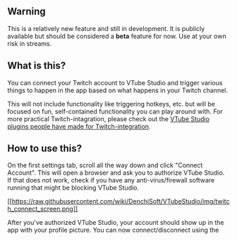 ## Warning

This is a relatively new feature and still in development. It is publicly available but should be considered a **beta** feature for now. Use at your own risk in streams. 

## What is this?
You can connect your Twitch account to VTube Studio and trigger various things to happen in the app based on what happens in your Twitch channel.

This will not include functionality like triggering hotkeys, etc. but will be focused on fun, self-contained functionality you can play around with. For more practical Twitch-intagration, please check out the [VTube Studio plugins people have made for Twitch-integration](https://github.com/DenchiSoft/VTubeStudio/wiki/Plugins).

## How to use this?

On the first settings tab, scroll all the way down and click "Connect Account". This will open a browser and ask you to authorize VTube Studio. If that does not work, check if you have any anti-virus/firewall software running that might be blocking VTube Studio.

[[https://raw.githubusercontent.com/wiki/DenchiSoft/VTubeStudio/img/twitch_connect_screen.png]]

After you've authorized VTube Studio, your account should show up in the app with your profile picture. You can now connect/disconnect using the 